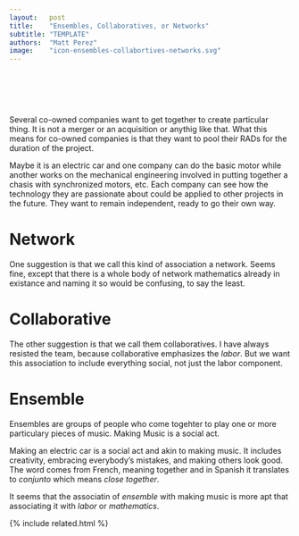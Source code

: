```yaml
---
layout:   post
title:    "Ensembles, Collaboratives, or Networks"
subtitle: "TEMPLATE"
authors:  "Matt Perez"
image:    "icon-ensembles-collabortives-networks.svg"
---
```


<div style="display:none;">
 <p>Jose and I have been going back and forth between networks, collaboraties, and ensembles. This is the case for ensemble.</p>
</div>

<h1>&nbsp;</h1>
 <p>Several co-owned companies want to get together to create particular thing. It is not a merger or an acquisition or anythig like that. What this means for co-owned companies is that they want to pool their <span class="_paradigm">RAD</span>s for the duration of the project.</p>
 <p>Maybe it is an electric car and one company can do the basic motor while another works on the mechanical engineering involved in putting together a chasis with synchronized motors, etc. Each company can see how the technology they are passionate about could be applied to other projects in the future. They want to remain independent, ready to go their own way.</p>

<h1>Network</h1>
 <p>One suggestion is that we call this kind of association a network. Seems fine, except that there is a whole body of network mathematics already in existance and naming it so would be confusing, to say the least.</p>

<h1>Collaborative</h1>
 <p>The other suggestion is that we call them collaboratives. I have always resisted the team, because collaborative emphasizes the <em>labor</em>. But we want this association to include everything social, not just the labor component.</p>

<h1>Ensemble</h1>
 <p>Ensembles are groups of people who come togehter to play one or more particulary pieces of music. Making Music is a social act.</p>
 <p>Making an electric car is a social act and akin to making music. It includes creativity, embracing everybody&rsquo;s mistakes, and making others look good. The word comes from French, meaning <span class="_quotespan">together</span> and in Spanish it translates to <em>conjunto</em> which means <em>close together</em>.
 <p>It seems that the associatin of <em>ensemble</em> with making music is more apt that associating it with <em>labor</em> or <em>mathematics</em>.</p>

{% include related.html %}